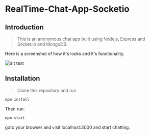 # RealTime-Chat-App-Socketio

## Introduction

> This is an anonymous chat app built using Nodejs, Express and Socket.io and MongoDB.

Here is a screenshot of how it's looks and it's functionality.

![alt text](https://github.com/juveria-manzar/RealTime-Chat-App-Socketio/blob/master/screenshots/readme-img.gif "Chat Screen Shot")

## Installation

> Clone this repository and run

```bash
npm install
```

Then run:

```bash
npm start
```

goto your browser and visit localhost:3000 and start chatting.


